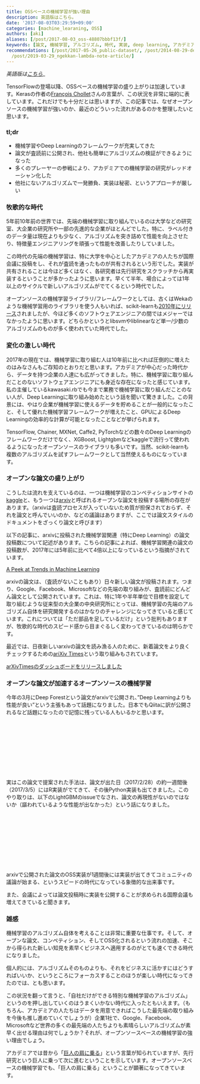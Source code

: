 ```yaml
---
title: OSSベースの機械学習が強い理由
description: 英語版はこちら。
date: '2017-08-03T03:29:59+09:00'
categories: [machine_learaning, OSS]
authors: [aki]
aliases: [/post/2017-08-03_oss-48807bbbf13f/]
keywords: [論文, 機械学習, アルゴリズム, 時代, 実装, deep learning, アカデミア, 投稿, 先端, フレームワーク]
recommendations: [/post/2017-05-26_public-dataset/, /post/2014-08-29-detafen-xi-henoxiang-kihe-ifang-machine-learning-casual-talks-number-2wokai-cui-simasita-number-mlct/,
  /post/2019-03-29_ngekkan-lambda-note-article/]
---
```


_英語版は_[_こちら_](https://chezo.uno/blog/2017-08-03_why-oss-based-machine-learning-is-good-3ab45a1a5e52/)_

TensorFlowの登場以降、OSSベースの機械学習の盛り上がりは加速しています。Kerasの作者の[François Chollet](https://twitter.com/fchollet)さんの言葉が、この状況を非常に端的に表しています。これだけでも十分だとは思いますが、この記事では、なぜオープンソースの機械学習が強いのか、最近のどういった流れがあるのかを整理したいと思います。

### tl;dr

*   機械学習やDeep Learningのフレームワークが充実してきた
*   論文が査読前に公開され、他社も簡単にアルゴリズムの検証ができるようになった
*   多くのプレーヤーの参戦により、アカデミアでの機械学習の研究がレッドオーシャン化した
*   他社にないアルゴリズムで一発勝負、実装は秘密、というアプローチが厳しい

### 牧歌的な時代

5年前10年前の世界では、先端の機械学習に取り組んでいるのは大学などの研究室、大企業の研究所や一部の先進的な企業がほとんどでした。特に、ラベル付きのデータ量は現在よりも少なく、アルゴリズムを突き詰めて性能を向上させたり、特徴量エンジニアリングを頑張って性能を改善したりしていました。

この時代の先端の機械学習は、特に大学を中心としたアカデミアの人たちが国際会議に投稿をし、それが査読を通ったものが共有されるという形でした。実装が共有されることは今ほど多くはなく、各研究者は先行研究をスクラッチから再実装するということが多かったように思います。早くて半年、場合によっては1年以上のサイクルで新しいアルゴリズムがでてくるという時代でした。

オープンソースの機械学習ライブラリ/フレームワークとしては、古くはWekaのような機械学習用のライブラリを使う人もいれば、scikit-learnも[2010年にリリース](https://en.wikipedia.org/wiki/Scikit-learn)されましたが、今ほど多くのソフトウェアエンジニアの間ではメジャーではなかったように思います。どちらかというとlibsvmやliblinearなど単一/少数のアルゴリズムのものが多く使われていた時代でした。

### 変化の激しい時代

2017年の現在では、機械学習に取り組む人は10年前に比べれば圧倒的に増えたのはみなさんもご存知のとおりだと思います。アカデミアが中心だった時代から、データを持つ企業の人達にも広がってきました。特に、機械学習に取り組んだことのないソフトウェアエンジニアにも身近な存在になったと感じています。私の主催しているkawasaki.rbでも今まで業務で機械学習に取り組んだことのない人が、Deep Learningに取り組み始めたという話を聞いて驚きました。この背景には、やはり企業が機械学習に使えるデータを貯めることが一般的になったこと、そして優れた機械学習フレームワークが増えたこと、GPUによるDeep Learningの効率的な計算が可能となったことなどが挙げられます。

TensorFlow, Chainer, MXNet, Caffe2, PyTorchなどの数々のDeep Learningのフレームワークだけでなく、XGBoost, Lightgbmなどkaggleで流行って使われるようになったオープンソースのライブラリも多いです。当然、scikit-learnも複数のアルゴリズムを試すフレームワークとして当然使えるものになっています。

### オープンな論文の盛り上がり

こうしたは流れを支えているのは、一つは機械学習のコンペティションサイトの[kaggle](https://www.kaggle.com/)と、もう一つは[arxiv](https://arxiv.org/)と呼ばれるオープンな論文を投稿する場所の存在があります。（arxivは査読プロセスが入っていないため質が担保されておらず、それを論文と呼んでいいのか、などの議論はありますが、ここでは論文スタイルのドキュメントをざっくり論文と呼びます）

以下の記事に、arxivに投稿された機械学習関連（特にDeep Learning）の論文投稿数について記述があります。こちらの記事によれば、機械学習関連の論文の投稿数が、2017年には5年前に比べて4倍以上になっているという指摘がされています。

<script async src="https://static.medium.com/embed.js"></script><a class="m-story" href="https://karpathy.medium.com/a-peek-at-trends-in-machine-learning-ab8a1085a106">A Peek at Trends in Machine Learning</a>

arxivの論文は、（査読がないこともあり）日々新しい論文が投稿されます。つまり、Google、Facebook、Microsoftなどの先端の取り組みが、査読前にどんどん論文として公開されています。これは、特に1年や半年単位で目標を設定して取り組むような従来型の大企業の中央研究所にとっては、機械学習の先端のアルゴリズム自体を研究開発するのはかなりのチャレンジになってきていると感じています。これについては「ただ部品を足しているだけ」という批判もありますが、牧歌的な時代のスピード感から目まぐるしく変わってきているのは明らかです。

最近では、日夜新しいarxivの論文を読み漁る人のために、新着論文をより良くチェックするための[ariXiv Times](https://arxivtimes.herokuapp.com/)という取り組みもされています。

<script async src="https://static.medium.com/embed.js"></script><a class="m-story" href="https://medium.com/@arxivtimes/arxivtimes%E3%81%AE%E3%83%80%E3%83%83%E3%82%B7%E3%83%A5%E3%83%9C%E3%83%BC%E3%83%89%E3%82%92%E3%83%AA%E3%83%AA%E3%83%BC%E3%82%B9%E3%81%97%E3%81%BE%E3%81%97%E3%81%9F-4f2f7190b7e8">arXivTimesのダッシュボードをリリースしました</a>

### オープンな論文が加速するオープンソースの機械学習

今年の3月にDeep Forestという論文がarxivで公開され、”Deep Learningよりも性能が良い”という主張もあって話題になりました。日本でもQiitaに訳が公開されるなど話題になったので記憶に残っている人もいるかと思います。

<div class="iframely-embed"><div class="iframely-responsive" style="height: 140px; padding-bottom: 0;"><a href="https://arxiv.org/abs/1702.08835v4" data-iframely-url="//cdn.iframe.ly/kjxpnMP"></a></div></div><script async src="//cdn.iframe.ly/embed.js" charset="utf-8"></script>

実はこの論文で提案された手法は、論文が出た日（2017/2/28）の約一週間後（2017/3/5）にはR実装がでてきて、その後Python実装も出てきました。このやり取りは、以下のLightGBMのissueでなされ、論文の再現性がないのではないか（謳われているような性能が出なかった）という話になりました。

<div class="iframely-embed"><div class="iframely-responsive" style="height: 140px; padding-bottom: 0;"><a href="https://github.com/microsoft/LightGBM/issues/331" data-iframely-url="//cdn.iframe.ly/bve0cNQ?card=small"></a></div></div><script async src="//cdn.iframe.ly/embed.js" charset="utf-8"></script>

arxivで公開された論文のOSS実装が1週間後には実装が出てきてコミュニティの議論が始まる、というスピードの時代になっている象徴的な出来事です。

また、会議によっては論文投稿時に実装を公開することが求められる国際会議も増えてきていると聞きます。

### 雑感

機械学習のアルゴリズム自体を考えることは非常に重要な仕事です。そして、オープンな論文、コンペティション、そしてOSS化されるという流れの加速、そこから得られた新しい知見を素早くビジネスへ適用するのがとても速くできる時代になりました。

個人的には、アルゴリズムそのものよりも、それをビジネスに活かすにはどうすればいいか、というところにフォーカスすることのほうが楽しい時代になってきたのでは、とも思います。

この状況を翻って言うと、「自社だけができる特別な機械学習のアルゴリズム」というのを押し出していくのはうまくいかない時代に入ったともいえます。（もちろん、アカデミアの人たちはデータを用意できればこうした最先端の取り組みを今後も推し進めていくでしょうが）企業1社で、Google、Facebook、Microsoftなど世界の多くの最先端の人たちよりも素晴らしいアルゴリズムが素早く出せる理由は何でしょうか？それが、オープンソースベースの機械学習の強い理由でしょう。

アカデミアでは昔から「[巨人の肩に乗る](https://ja.wikipedia.org/wiki/%E5%B7%A8%E4%BA%BA%E3%81%AE%E8%82%A9%E3%81%AE%E4%B8%8A)」という言葉が知られていますが、先行研究という巨人に乗って次に進むということを示しています。オープンソースベースの機械学習でも、「巨人の肩に乗る」ということが顕著になってきています。
